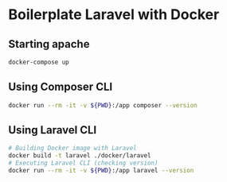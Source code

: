 # Boilerplate Laravel with Docker

## Starting apache

```bash
docker-compose up
```

## Using Composer CLI

```bash
docker run --rm -it -v ${PWD}:/app composer --version
```

## Using Laravel CLI

```bash
# Building Docker image with Laravel
docker build -t laravel ./docker/laravel
# Executing Laravel CLI (checking version)
docker run --rm -it -v ${PWD}:/app laravel --version
```
